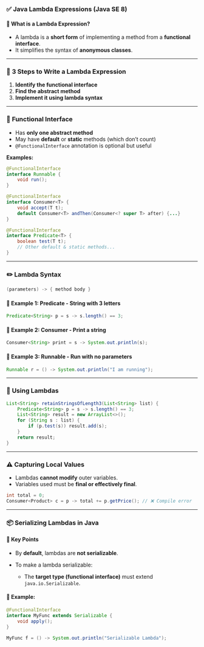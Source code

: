 ### ✅ **Java Lambda Expressions (Java SE 8)**

#### 📌 **What is a Lambda Expression?**

* A lambda is a **short form** of implementing a method from a **functional interface**.
* It simplifies the syntax of **anonymous classes**.

---

### 🧩 **3 Steps to Write a Lambda Expression**

1. **Identify the functional interface**
2. **Find the abstract method**
3. **Implement it using lambda syntax**

---

### 📘 **Functional Interface**

* Has **only one abstract method**
* May have **default** or **static** methods (which don’t count)
* `@FunctionalInterface` annotation is optional but useful

**Examples:**

```java
@FunctionalInterface
interface Runnable {
    void run();
}

@FunctionalInterface
interface Consumer<T> {
    void accept(T t);
    default Consumer<T> andThen(Consumer<? super T> after) {...}
}

@FunctionalInterface
interface Predicate<T> {
    boolean test(T t);
    // Other default & static methods...
}
```

---

### ✏️ **Lambda Syntax**

```java
(parameters) -> { method body }
```

#### 🔹 Example 1: Predicate<String> - String with 3 letters

```java
Predicate<String> p = s -> s.length() == 3;
```

#### 🔹 Example 2: Consumer<String> - Print a string

```java
Consumer<String> print = s -> System.out.println(s);
```

#### 🔹 Example 3: Runnable - Run with no parameters

```java
Runnable r = () -> System.out.println("I am running");
```

---

### 🔄 **Using Lambdas**

```java
List<String> retainStringsOfLength3(List<String> list) {
    Predicate<String> p = s -> s.length() == 3;
    List<String> result = new ArrayList<>();
    for (String s : list) {
        if (p.test(s)) result.add(s);
    }
    return result;
}
```

---

### ⚠️ **Capturing Local Values**

* Lambdas **cannot modify** outer variables.
* Variables used must be **final or effectively final**.

```java
int total = 0;
Consumer<Product> c = p -> total += p.getPrice(); // ❌ Compile error
```

---

### 📦 **Serializing Lambdas in Java**

#### 🧠 **Key Points**

* By **default**, lambdas are **not serializable**.
* To make a lambda serializable:

  * The **target type (functional interface)** must extend `java.io.Serializable`.

#### 🔸 **Example:**

```java
@FunctionalInterface
interface MyFunc extends Serializable {
    void apply();
}

MyFunc f = () -> System.out.println("Serializable Lambda");
```

